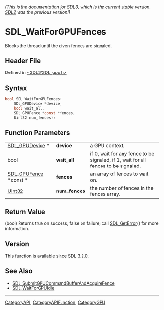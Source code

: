 ###### (This is the documentation for SDL3, which is the current stable version. [SDL2](https://wiki.libsdl.org/SDL2/) was the previous version!)
# SDL_WaitForGPUFences

Blocks the thread until the given fences are signaled.

## Header File

Defined in [<SDL3/SDL_gpu.h>](https://github.com/libsdl-org/SDL/blob/main/include/SDL3/SDL_gpu.h)

## Syntax

```c
bool SDL_WaitForGPUFences(
    SDL_GPUDevice *device,
    bool wait_all,
    SDL_GPUFence *const *fences,
    Uint32 num_fences);
```

## Function Parameters

|                                       |                |                                                                                    |
| ------------------------------------- | -------------- | ---------------------------------------------------------------------------------- |
| [SDL_GPUDevice](SDL_GPUDevice) *      | **device**     | a GPU context.                                                                     |
| bool                                  | **wait_all**   | if 0, wait for any fence to be signaled, if 1, wait for all fences to be signaled. |
| [SDL_GPUFence](SDL_GPUFence) *const * | **fences**     | an array of fences to wait on.                                                     |
| [Uint32](Uint32)                      | **num_fences** | the number of fences in the fences array.                                          |

## Return Value

(bool) Returns true on success, false on failure; call
[SDL_GetError](SDL_GetError)() for more information.

## Version

This function is available since SDL 3.2.0.

## See Also

- [SDL_SubmitGPUCommandBufferAndAcquireFence](SDL_SubmitGPUCommandBufferAndAcquireFence)
- [SDL_WaitForGPUIdle](SDL_WaitForGPUIdle)

----
[CategoryAPI](CategoryAPI), [CategoryAPIFunction](CategoryAPIFunction), [CategoryGPU](CategoryGPU)

